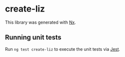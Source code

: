 # create-liz

This library was generated with [Nx](https://nx.dev).

## Running unit tests

Run `ng test create-liz` to execute the unit tests via [Jest](https://jestjs.io).
